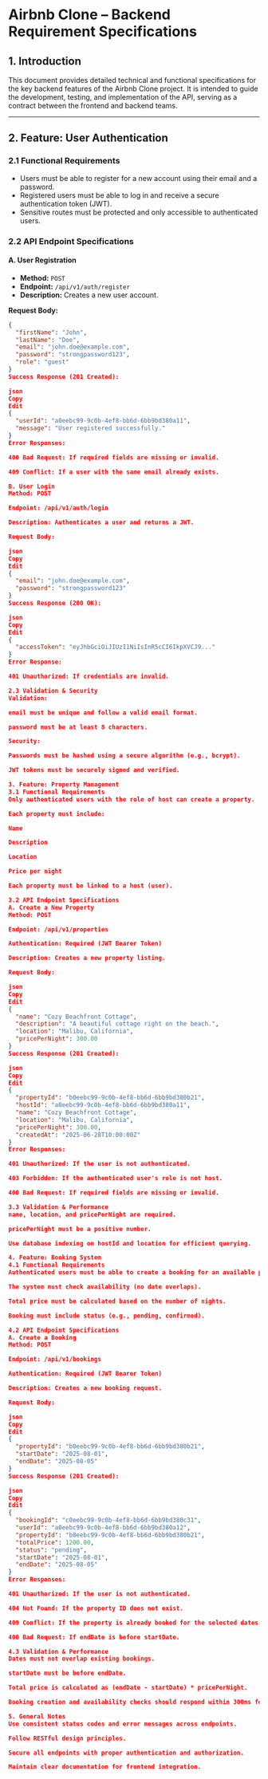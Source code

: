# Airbnb Clone – Backend Requirement Specifications

## 1. Introduction

This document provides detailed technical and functional specifications for the key backend features of the Airbnb Clone project. It is intended to guide the development, testing, and implementation of the API, serving as a contract between the frontend and backend teams.

---

## 2. Feature: User Authentication

### 2.1 Functional Requirements

- Users must be able to register for a new account using their email and a password.
- Registered users must be able to log in and receive a secure authentication token (JWT).
- Sensitive routes must be protected and only accessible to authenticated users.

### 2.2 API Endpoint Specifications

#### A. User Registration

- **Method:** `POST`  
- **Endpoint:** `/api/v1/auth/register`  
- **Description:** Creates a new user account.

**Request Body:**

```json
{
  "firstName": "John",
  "lastName": "Doe",
  "email": "john.doe@example.com",
  "password": "strongpassword123",
  "role": "guest"
}
Success Response (201 Created):

json
Copy
Edit
{
  "userId": "a0eebc99-9c0b-4ef8-bb6d-6bb9bd380a11",
  "message": "User registered successfully."
}
Error Responses:

400 Bad Request: If required fields are missing or invalid.

409 Conflict: If a user with the same email already exists.

B. User Login
Method: POST

Endpoint: /api/v1/auth/login

Description: Authenticates a user and returns a JWT.

Request Body:

json
Copy
Edit
{
  "email": "john.doe@example.com",
  "password": "strongpassword123"
}
Success Response (200 OK):

json
Copy
Edit
{
  "accessToken": "eyJhbGciOiJIUzI1NiIsInR5cCI6IkpXVCJ9..."
}
Error Response:

401 Unauthorized: If credentials are invalid.

2.3 Validation & Security
Validation:

email must be unique and follow a valid email format.

password must be at least 8 characters.

Security:

Passwords must be hashed using a secure algorithm (e.g., bcrypt).

JWT tokens must be securely signed and verified.

3. Feature: Property Management
3.1 Functional Requirements
Only authenticated users with the role of host can create a property.

Each property must include:

Name

Description

Location

Price per night

Each property must be linked to a host (user).

3.2 API Endpoint Specifications
A. Create a New Property
Method: POST

Endpoint: /api/v1/properties

Authentication: Required (JWT Bearer Token)

Description: Creates a new property listing.

Request Body:

json
Copy
Edit
{
  "name": "Cozy Beachfront Cottage",
  "description": "A beautiful cottage right on the beach.",
  "location": "Malibu, California",
  "pricePerNight": 300.00
}
Success Response (201 Created):

json
Copy
Edit
{
  "propertyId": "b0eebc99-9c0b-4ef8-bb6d-6bb9bd380b21",
  "hostId": "a0eebc99-9c0b-4ef8-bb6d-6bb9bd380a11",
  "name": "Cozy Beachfront Cottage",
  "location": "Malibu, California",
  "pricePerNight": 300.00,
  "createdAt": "2025-06-28T10:00:00Z"
}
Error Responses:

401 Unauthorized: If the user is not authenticated.

403 Forbidden: If the authenticated user's role is not host.

400 Bad Request: If required fields are missing or invalid.

3.3 Validation & Performance
name, location, and pricePerNight are required.

pricePerNight must be a positive number.

Use database indexing on hostId and location for efficient querying.

4. Feature: Booking System
4.1 Functional Requirements
Authenticated users must be able to create a booking for an available property.

The system must check availability (no date overlaps).

Total price must be calculated based on the number of nights.

Booking must include status (e.g., pending, confirmed).

4.2 API Endpoint Specifications
A. Create a Booking
Method: POST

Endpoint: /api/v1/bookings

Authentication: Required (JWT Bearer Token)

Description: Creates a new booking request.

Request Body:

json
Copy
Edit
{
  "propertyId": "b0eebc99-9c0b-4ef8-bb6d-6bb9bd380b21",
  "startDate": "2025-08-01",
  "endDate": "2025-08-05"
}
Success Response (201 Created):

json
Copy
Edit
{
  "bookingId": "c0eebc99-9c0b-4ef8-bb6d-6bb9bd380c31",
  "userId": "a0eebc99-9c0b-4ef8-bb6d-6bb9bd380a12",
  "propertyId": "b0eebc99-9c0b-4ef8-bb6d-6bb9bd380b21",
  "totalPrice": 1200.00,
  "status": "pending",
  "startDate": "2025-08-01",
  "endDate": "2025-08-05"
}
Error Responses:

401 Unauthorized: If the user is not authenticated.

404 Not Found: If the property ID does not exist.

409 Conflict: If the property is already booked for the selected dates.

400 Bad Request: If endDate is before startDate.

4.3 Validation & Performance
Dates must not overlap existing bookings.

startDate must be before endDate.

Total price is calculated as (endDate - startDate) * pricePerNight.

Booking creation and availability checks should respond within 300ms for optimal UX.

5. General Notes
Use consistent status codes and error messages across endpoints.

Follow RESTful design principles.

Secure all endpoints with proper authentication and authorization.

Maintain clear documentation for frontend integration.

